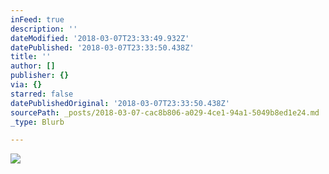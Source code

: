 ```yaml
---
inFeed: true
description: ''
dateModified: '2018-03-07T23:33:49.932Z'
datePublished: '2018-03-07T23:33:50.438Z'
title: ''
author: []
publisher: {}
via: {}
starred: false
datePublishedOriginal: '2018-03-07T23:33:50.438Z'
sourcePath: _posts/2018-03-07-cac8b806-a029-4ce1-94a1-5049b8ed1e24.md
_type: Blurb

---
```

![](https://the-grid-user-content.s3-us-west-2.amazonaws.com/930ae932-86f7-48d5-86d8-a982cd2e3410.jpg)